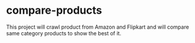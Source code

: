 # compare-products
This project will crawl product from Amazon and Flipkart and will compare same category products to show the best of it.
